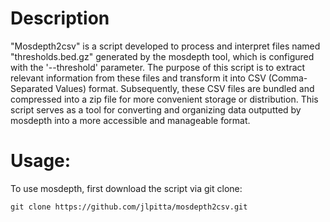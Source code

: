 # Description
"Mosdepth2csv" is a script developed to process and interpret files named "thresholds.bed.gz" generated by the mosdepth tool, which is configured with the '--threshold' parameter. The purpose of this script is to extract relevant information from these files and transform it into CSV (Comma-Separated Values) format. Subsequently, these CSV files are bundled and compressed into a zip file for more convenient storage or distribution. This script serves as a tool for converting and organizing data outputted by mosdepth into a more accessible and manageable format.

# Usage:

To use mosdepth, first download the script via git clone:
```
git clone https://github.com/jlpitta/mosdepth2csv.git
```

